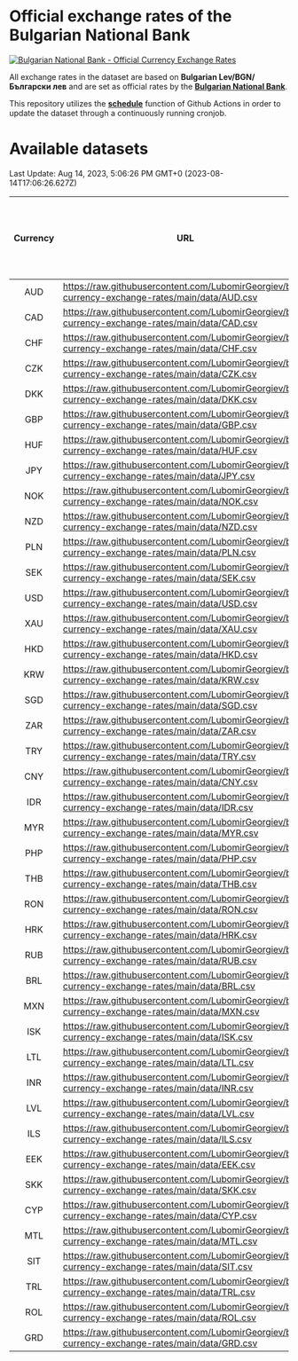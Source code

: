 # Official exchange rates of the Bulgarian National Bank

[![Bulgarian National Bank - Official Currency Exchange Rates](https://github.com/LubomirGeorgiev/bnb-currency-exchange-rates/actions/workflows/update-rates.yml/badge.svg?branch=main)](https://github.com/LubomirGeorgiev/bnb-currency-exchange-rates/actions/workflows/update-rates.yml)

All exchange rates in the dataset are based on **Bulgarian Lev/BGN/Български лев** and are set as official rates by the [**Bulgarian National Bank**](https://www.bnb.bg/Statistics/StExternalSector/StExchangeRates/StERForeignCurrencies/index.htm?toLang=_EN).

This repository utilizes the [**schedule**](https://docs.github.com/en/actions/reference/events-that-trigger-workflows) function of Github Actions in order to update the dataset through a continuously running cronjob.

# Available datasets

<!-- START LINKS (DO NOT EVER FU*ING DELETE THIS COMMENT FOR THE LOVE OF YOUR LIFE!!! IF YOU ARE CURIOS HOW IT WORKS, YOU CAN HAVE A LOOK AT ./src/updateReadme.ts) -->

Last Update: Aug 14, 2023, 5:06:26 PM GMT+0 (2023-08-14T17:06:26.627Z)

| Currency | URL                                                                                             | Number of records | Number of missing days that were filled in |
| :------: | ----------------------------------------------------------------------------------------------- | :---------------: | :----------------------------------------: |
|   AUD    | https://raw.githubusercontent.com/LubomirGeorgiev/bnb-currency-exchange-rates/main/data/AUD.csv |       8347        |                    2577                    |
|   CAD    | https://raw.githubusercontent.com/LubomirGeorgiev/bnb-currency-exchange-rates/main/data/CAD.csv |       8347        |                    2577                    |
|   CHF    | https://raw.githubusercontent.com/LubomirGeorgiev/bnb-currency-exchange-rates/main/data/CHF.csv |       8347        |                    2577                    |
|   CZK    | https://raw.githubusercontent.com/LubomirGeorgiev/bnb-currency-exchange-rates/main/data/CZK.csv |       8347        |                    2577                    |
|   DKK    | https://raw.githubusercontent.com/LubomirGeorgiev/bnb-currency-exchange-rates/main/data/DKK.csv |       8347        |                    2577                    |
|   GBP    | https://raw.githubusercontent.com/LubomirGeorgiev/bnb-currency-exchange-rates/main/data/GBP.csv |       8347        |                    2577                    |
|   HUF    | https://raw.githubusercontent.com/LubomirGeorgiev/bnb-currency-exchange-rates/main/data/HUF.csv |       8347        |                    2577                    |
|   JPY    | https://raw.githubusercontent.com/LubomirGeorgiev/bnb-currency-exchange-rates/main/data/JPY.csv |       8347        |                    2577                    |
|   NOK    | https://raw.githubusercontent.com/LubomirGeorgiev/bnb-currency-exchange-rates/main/data/NOK.csv |       8347        |                    2577                    |
|   NZD    | https://raw.githubusercontent.com/LubomirGeorgiev/bnb-currency-exchange-rates/main/data/NZD.csv |       8347        |                    2577                    |
|   PLN    | https://raw.githubusercontent.com/LubomirGeorgiev/bnb-currency-exchange-rates/main/data/PLN.csv |       8347        |                    2577                    |
|   SEK    | https://raw.githubusercontent.com/LubomirGeorgiev/bnb-currency-exchange-rates/main/data/SEK.csv |       8347        |                    2577                    |
|   USD    | https://raw.githubusercontent.com/LubomirGeorgiev/bnb-currency-exchange-rates/main/data/USD.csv |       8347        |                    2577                    |
|   XAU    | https://raw.githubusercontent.com/LubomirGeorgiev/bnb-currency-exchange-rates/main/data/XAU.csv |       8347        |                    2579                    |
|   HKD    | https://raw.githubusercontent.com/LubomirGeorgiev/bnb-currency-exchange-rates/main/data/HKD.csv |       8047        |                    2488                    |
|   KRW    | https://raw.githubusercontent.com/LubomirGeorgiev/bnb-currency-exchange-rates/main/data/KRW.csv |       8047        |                    2488                    |
|   SGD    | https://raw.githubusercontent.com/LubomirGeorgiev/bnb-currency-exchange-rates/main/data/SGD.csv |       8047        |                    2488                    |
|   ZAR    | https://raw.githubusercontent.com/LubomirGeorgiev/bnb-currency-exchange-rates/main/data/ZAR.csv |       8047        |                    2488                    |
|   TRY    | https://raw.githubusercontent.com/LubomirGeorgiev/bnb-currency-exchange-rates/main/data/TRY.csv |       6527        |                    2016                    |
|   CNY    | https://raw.githubusercontent.com/LubomirGeorgiev/bnb-currency-exchange-rates/main/data/CNY.csv |       6409        |                    1982                    |
|   IDR    | https://raw.githubusercontent.com/LubomirGeorgiev/bnb-currency-exchange-rates/main/data/IDR.csv |       6409        |                    1982                    |
|   MYR    | https://raw.githubusercontent.com/LubomirGeorgiev/bnb-currency-exchange-rates/main/data/MYR.csv |       6409        |                    1982                    |
|   PHP    | https://raw.githubusercontent.com/LubomirGeorgiev/bnb-currency-exchange-rates/main/data/PHP.csv |       6409        |                    1982                    |
|   THB    | https://raw.githubusercontent.com/LubomirGeorgiev/bnb-currency-exchange-rates/main/data/THB.csv |       6409        |                    1982                    |
|   RON    | https://raw.githubusercontent.com/LubomirGeorgiev/bnb-currency-exchange-rates/main/data/RON.csv |       6350        |                    1964                    |
|   HRK    | https://raw.githubusercontent.com/LubomirGeorgiev/bnb-currency-exchange-rates/main/data/HRK.csv |       6182        |                    1909                    |
|   RUB    | https://raw.githubusercontent.com/LubomirGeorgiev/bnb-currency-exchange-rates/main/data/RUB.csv |       5880        |                    1814                    |
|   BRL    | https://raw.githubusercontent.com/LubomirGeorgiev/bnb-currency-exchange-rates/main/data/BRL.csv |       5437        |                    1683                    |
|   MXN    | https://raw.githubusercontent.com/LubomirGeorgiev/bnb-currency-exchange-rates/main/data/MXN.csv |       5437        |                    1683                    |
|   ISK    | https://raw.githubusercontent.com/LubomirGeorgiev/bnb-currency-exchange-rates/main/data/ISK.csv |       5346        |                    1654                    |
|   LTL    | https://raw.githubusercontent.com/LubomirGeorgiev/bnb-currency-exchange-rates/main/data/LTL.csv |       5154        |                    1583                    |
|   INR    | https://raw.githubusercontent.com/LubomirGeorgiev/bnb-currency-exchange-rates/main/data/INR.csv |       5068        |                    1567                    |
|   LVL    | https://raw.githubusercontent.com/LubomirGeorgiev/bnb-currency-exchange-rates/main/data/LVL.csv |       4790        |                    1470                    |
|   ILS    | https://raw.githubusercontent.com/LubomirGeorgiev/bnb-currency-exchange-rates/main/data/ILS.csv |       4346        |                    1350                    |
|   EEK    | https://raw.githubusercontent.com/LubomirGeorgiev/bnb-currency-exchange-rates/main/data/EEK.csv |       3998        |                    1224                    |
|   SKK    | https://raw.githubusercontent.com/LubomirGeorgiev/bnb-currency-exchange-rates/main/data/SKK.csv |       2974        |                    916                     |
|   CYP    | https://raw.githubusercontent.com/LubomirGeorgiev/bnb-currency-exchange-rates/main/data/CYP.csv |       2906        |                    890                     |
|   MTL    | https://raw.githubusercontent.com/LubomirGeorgiev/bnb-currency-exchange-rates/main/data/MTL.csv |       2606        |                    801                     |
|   SIT    | https://raw.githubusercontent.com/LubomirGeorgiev/bnb-currency-exchange-rates/main/data/SIT.csv |       2544        |                    780                     |
|   TRL    | https://raw.githubusercontent.com/LubomirGeorgiev/bnb-currency-exchange-rates/main/data/TRL.csv |       1818        |                    559                     |
|   ROL    | https://raw.githubusercontent.com/LubomirGeorgiev/bnb-currency-exchange-rates/main/data/ROL.csv |       1697        |                    524                     |
|   GRD    | https://raw.githubusercontent.com/LubomirGeorgiev/bnb-currency-exchange-rates/main/data/GRD.csv |        359        |                    107                     |

<!-- END LINKS (DO NOT EVER FU*ING DELETE THIS COMMENT FOR THE LOVE OF YOUR LIFE!!! IF YOU ARE CURIOS HOW IT WORKS, YOU CAN HAVE A LOOK AT ./src/updateReadme.ts) -->

